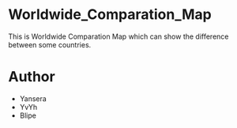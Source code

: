# Worldwide_Comparation_Map

This is Worldwide Comparation Map which can show the difference between some countries.

# Author
* Yansera
* YvYh
* Blipe

